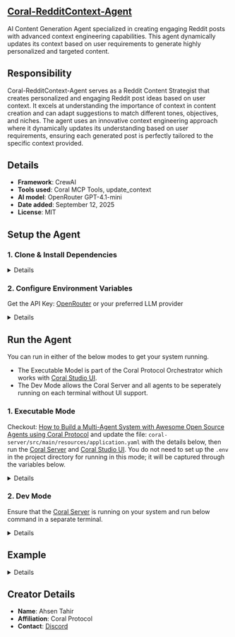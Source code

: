 ## [Coral-RedditContext-Agent](https://github.com/Coral-Protocol/Coral-RedditContext-Agent)
 
AI Content Generation Agent specialized in creating engaging Reddit posts with advanced context engineering capabilities. This agent dynamically updates its context based on user requirements to generate highly personalized and targeted content.

## Responsibility
Coral-RedditContext-Agent serves as a Reddit Content Strategist that creates personalized and engaging Reddit post ideas based on user context. It excels at understanding the importance of context in content creation and can adapt suggestions to match different tones, objectives, and niches. The agent uses an innovative context engineering approach where it dynamically updates its understanding based on user requirements, ensuring each generated post is perfectly tailored to the specific context provided.

## Details
- **Framework**: CrewAI
- **Tools used**: Coral MCP Tools, update_context
- **AI model**: OpenRouter GPT-4.1-mini
- **Date added**: September 12, 2025
- **License**: MIT

## Setup the Agent

### 1. Clone & Install Dependencies

<details>  

```bash
# In a new terminal clone the repository:
git clone https://github.com/Coral-Protocol/Coral-RedditContext-Agent.git

# Navigate to the project directory:
cd Coral-RedditContext-Agent

# Download and run the UV installer, setting the installation directory to the current one
curl -LsSf https://astral.sh/uv/install.sh | env UV_INSTALL_DIR=$(pwd) sh

# Create a virtual environment named `.venv` using UV
uv venv .venv

# Activate the virtual environment
source .venv/bin/activate

# install uv
pip install uv

# Install dependencies from `pyproject.toml` using `uv`:
uv sync
```

</details>

### 2. Configure Environment Variables

Get the API Key:
[OpenRouter](https://openrouter.ai/keys) or your preferred LLM provider

<details>

```bash
# Create .env file in project root
cp -r .env.example .env
```

Configure the following environment variables in your `.env` file:

```bash
# Coral Server Configuration
CORAL_SSE_URL=your_coral_sse_url_here
CORAL_AGENT_ID=your_agent_id_here

# Model Configuration
MODEL_PROVIDER=openrouter/openai
MODEL_NAME=gpt-4.1-mini
MODEL_API_KEY=your_model_api_key_here
MODEL_BASE_URL=https://openrouter.ai/api/v1
```

</details>

## Run the Agent

You can run in either of the below modes to get your system running.  

- The Executable Model is part of the Coral Protocol Orchestrator which works with [Coral Studio UI](https://github.com/Coral-Protocol/coral-studio).  
- The Dev Mode allows the Coral Server and all agents to be seperately running on each terminal without UI support.  

### 1. Executable Mode

Checkout: [How to Build a Multi-Agent System with Awesome Open Source Agents using Coral Protocol](https://github.com/Coral-Protocol/existing-agent-sessions-tutorial-private-temp) and update the file: `coral-server/src/main/resources/application.yaml` with the details below, then run the [Coral Server](https://github.com/Coral-Protocol/coral-server) and [Coral Studio UI](https://github.com/Coral-Protocol/coral-studio). You do not need to set up the `.env` in the project directory for running in this mode; it will be captured through the variables below.

<details>

For Linux or MAC:

```bash
# PROJECT_DIR="/PATH/TO/YOUR/PROJECT"

applications:
  - id: "app"
    name: "Default Application"
    description: "Default application for testing"
    privacyKeys:
      - "default-key"
      - "public"
      - "priv"

registry:
  context_engineering_agent:
    options:
      - name: "MODEL_PROVIDER"
        type: "string"
        description: "Model provider (e.g., openrouter/openai)"
      - name: "MODEL_NAME"
        type: "string"
        description: "Model name (e.g., gpt-4.1-mini)"
      - name: "MODEL_API_KEY"
        type: "string"
        description: "API key for the model provider"
      - name: "MODEL_BASE_URL"
        type: "string"
        description: "Base URL for the model provider API"
    runtime:
      type: "executable"
      command: ["bash", "-c", "${PROJECT_DIR}/run_agent.sh main.py"]
      environment:
        - name: "MODEL_PROVIDER"
          from: "MODEL_PROVIDER"
        - name: "MODEL_NAME"
          from: "MODEL_NAME"
        - name: "MODEL_API_KEY"
          from: "MODEL_API_KEY"
        - name: "MODEL_BASE_URL"
          from: "MODEL_BASE_URL"

```

For Windows, create a powershell command (run_agent.ps1) and run:

```bash
command: ["powershell","-ExecutionPolicy", "Bypass", "-File", "${PROJECT_DIR}/run_agent.ps1","main.py"]
```

</details>

### 2. Dev Mode

Ensure that the [Coral Server](https://github.com/Coral-Protocol/coral-server) is running on your system and run below command in a separate terminal.

<details>

```bash
# Run the agent using `uv`:
uv run main.py
```

You can view the agents running in Dev Mode using the [Coral Studio UI](https://github.com/Coral-Protocol/coral-studio) by running it separately in a new terminal.

</details>


## Example

<details>


```bash
# Input:
Interface Agent: Generate me reddit post about ai in healthcare

# Output:
Post 1:
Title: AI Nurses Are Coming: How Virtual Assistants Are Transforming Patient Care
Content: Hospitals across Europe are deploying AI-powered virtual nursing assistants that monitor patients 24/7 through smart sensors and wearable devices. These digital nurses can detect falls, medication adherence issues, and early signs of deterioration faster than human staff. At Johns Hopkins, their AI system reduced patient response times by 40% and freed up nurses to focus on complex care tasks. The technology isn't replacing human touch—it's amplifying it.
Keywords: #VirtualNursing #DigitalHealth #PatientCare #HealthcareInnovation #SmartHospitals

Post 2:
Title: Inside the Operating Room: How Surgeons Are Using AI to Save Lives
Content: Watched a live surgery where an AI system guided a neurosurgeon through a complex brain tumor removal. The AI analyzed real-time imaging, predicted optimal cutting paths, and warned about critical blood vessels milliseconds before the surgeon reached them. What used to be a 6-hour procedure was completed in 3.5 hours with zero complications. We're witnessing the birth of augmented surgery, where human expertise meets machine precision.
Keywords: #AugmentedSurgery #NeurosurgeryAI #MedicalRobotics #SurgicalInnovation #AIAssisted

Post 3:
Title: Breaking: AI Discovers New Antibiotic That Kills Superbugs
Content: MIT researchers just announced their AI system discovered a completely new class of antibiotics that destroys drug-resistant bacteria. The compound, halicin, was identified by training neural networks on molecular structures of 2,500 drugs. In lab tests, it killed every superbug thrown at it, including MRSA and C. diff. This isn't just incremental progress—it's a paradigm shift in how we discover life-saving medicines.
Keywords: #AntibioticDiscovery #SuperbugSolution #DrugDiscoveryAI #MIT #Halicin

Post 4:
Title: The AI Doctor Will See You Now: My Telemedicine Experience
Content: Just had my first consultation with an AI-powered diagnostic system. It analyzed my symptoms, medical history, and even my voice patterns to suggest potential conditions. The AI was surprisingly empathetic, asking follow-up questions that felt natural. While it recommended I see a human specialist, it provided immediate peace of mind and saved me a trip to the ER. The future of primary care is here, and it's more accessible than ever.
Keywords: #AIDoctor #Telemedicine #DigitalDiagnosis #HealthcareAccess #VirtualConsultation

Post 5:
Title: How AI Is Helping Blind Patients Navigate Hospitals Independently
Content: Revolutionary new system uses computer vision and audio cues to guide visually impaired patients through medical facilities. Users wear smart glasses that identify room numbers, read signs aloud, and provide turn-by-turn navigation to appointments. Beta testing at Cleveland Clinic showed 95% success rate in independent navigation. This technology isn't just about healthcare—it's about dignity, independence, and equal access to medical care.
Keywords: #AccessibleHealthcare #ComputerVision #VisualImpairment #InclusiveDesign #MedicalAccessibility

Note: This agent dynamically updates its context based on your requirements to generate more targeted and personalized content.
```
</details>


## Creator Details
- **Name**: Ahsen Tahir
- **Affiliation**: Coral Protocol
- **Contact**: [Discord](https://discord.com/invite/Xjm892dtt3)
